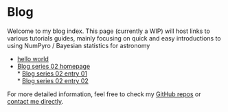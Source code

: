 # Blog

Welcome to my blog index. This page (currently a WIP) will host links to various tutorials guides, mainly focusing on quick and easy introductions to using NumPyro / Bayesian statistics for astronomy  
* [hello world](.\01_helloworld\/01helloworld.html)  
* [Blog series 02 homepage](.\02_series\item.html)  
	  * [Blog series 02 entry 01](.\02_series\02_01_entryone\item.html)  
	  * [Blog series 02 entry 02](.\02_series\02_02_entrytwo\item.html)  
  
For more detailed information, feel free to check my [GitHub repos](https://github.com/HughMcDougall/) or [contact me directly](hughmcdougallemail@gmail.com).  

